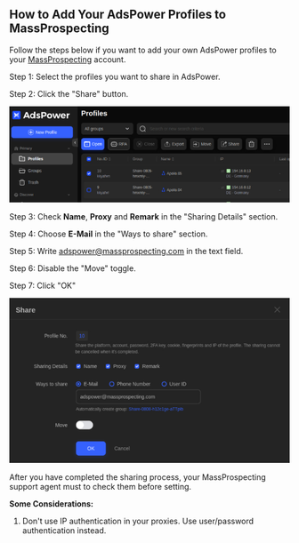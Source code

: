 ## How to Add Your AdsPower Profiles to MassProspecting

Follow the steps below if you want to add your own AdsPower profiles to your [MassProspecting](https://massprospecting.com) account.

Step 1: Select the profiles you want to share in AdsPower.

Step 2: Click the "Share" button.

![how-to-add-your-adspower-profiles-to-massprospecting-select-profiles-to-share](../assets/how-to-add-your-adspower-profiles-to-massprospecting/1.jpeg)

Step 3: Check **Name**, **Proxy** and **Remark** in the "Sharing Details" section.

Step 4: Choose **E-Mail** in the "Ways to share" section.

Step 5: Write adspower@massprospecting.com in the text field.

Step 6: Disable the "Move" toggle.

Step 7: Click "OK"

![how-to-add-your-adspower-profiles-to-massprospecting-share-profiles](../assets/how-to-add-your-adspower-profiles-to-massprospecting/2.jpeg)


After you have completed the sharing process, your MassProspecting support agent must to check them before setting.


**Some Considerations:**

1. Don't use IP authentication in your proxies. Use user/password authentication instead.